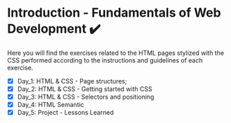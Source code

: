 # Introduction - Fundamentals of Web Development :heavy_check_mark:

Here you will find the exercises related to the HTML pages stylized with the CSS performed according to the instructions and guidelines of each exercise.

- [X] Day_1: HTML & CSS - Page structures;
- [X] Day_2: HTML & CSS - Getting started with CSS
- [X] Day_3: HTML & CSS - Selectors and positioning
- [X] Day_4: HTML Semantic
- [X] Day_5: Project - Lessons Learned
